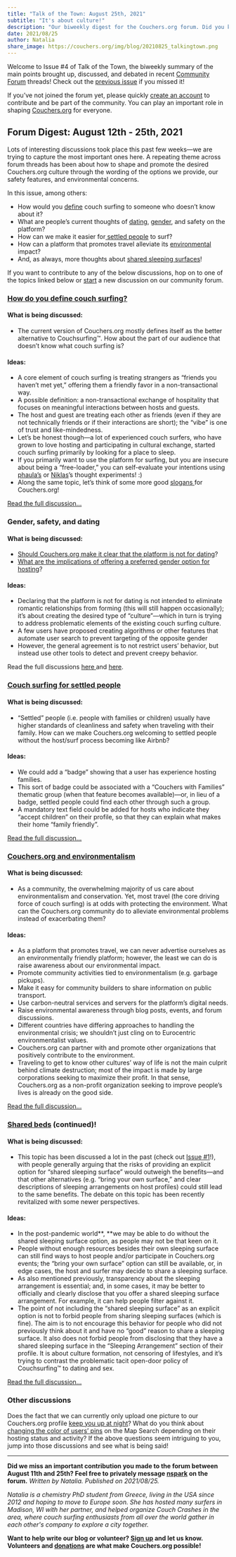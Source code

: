 ```yaml
---
title: "Talk of the Town: August 25th, 2021"
subtitle: "It's about culture!"
description: "Our biweekly digest for the Couchers.org forum. Did you know we have vibrant public discussions about couch surfing and the future of Couchers.org? Everyone is welcome to participate!"
date: 2021/08/25
author: Natalia
share_image: https://couchers.org/img/blog/20210825_talkingtown.png
---
```


Welcome to Issue #4 of Talk of the Town, the biweekly summary of the main points brought up, discussed, and debated in recent [Community Forum](https://community.couchers.org/) threads! Check out the [previous issue](https://couchers.org/blog/2021/08/11/talk-of-the-town/) if you missed it!

If you’ve not joined the forum yet, please quickly [create an account](https://community.couchers.org/) to contribute and be part of the community. You can play an important role in shaping [Couchers.org](https://couchers.org/) for everyone.


## Forum Digest: August 12th - 25th, 2021

Lots of interesting discussions took place this past few weeks—we are trying to capture the most important ones here. A repeating theme across forum threads has been about how to shape and promote the desired Couchers.org culture through the wording of the options we provide, our safety features, and environmental concerns.

In this issue, among others:



* How would you [define](https://community.couchers.org/t/how-do-you-define-couch-surfing/1444) couch surfing to someone who doesn’t know about it?
* What are people’s current thoughts of [dating](https://community.couchers.org/t/should-couchers-org-make-it-clear-that-the-platform-is-not-for-dating/206/45), [gender](https://community.couchers.org/t/preferred-gender-option-for-hosting/1312/65), and safety on the platform?
* How can we make it easier for[ settled people](https://community.couchers.org/t/couchsurfing-for-settled-people/826/4) to surf?
* How can a platform that promotes travel alleviate its [environmental](https://community.couchers.org/t/couchers-and-environmentalism/1450) impact?
* And, as always, more thoughts about [shared sleeping surfaces](https://community.couchers.org/t/shared-beds/550/38)!

If you want to contribute to any of the below discussions, hop on to one of the topics linked below or [start](https://community.couchers.org/) a new discussion on our community forum.


### [How do you define couch surfing?](https://community.couchers.org/t/how-do-you-define-couch-surfing/1444)


#### What is being discussed:



* The current version of Couchers.org mostly defines itself as the better alternative to Couchsurfing™. How about the part of our audience that doesn’t know what couch surfing is?


#### Ideas:



* A core element of couch surfing is treating strangers as “friends you haven’t met yet,” offering them a friendly favor in a non-transactional way.
* A possible definition: a non-transactional exchange of hospitality that focuses on meaningful interactions between hosts and guests.
* The host and guest are treating each other as friends (even if they are not technically friends or if their interactions are short); the “vibe” is one of trust and like-mindedness.
* Let’s be honest though—a lot of experienced couch surfers,  who have grown to love hosting and participating in cultural exchange, started couch surfing primarily by looking for a place to sleep.
* If you primarily want to use the platform for surfing, but you are insecure about being a “free-loader,” you can self-evaluate your intentions using [phaula’s](https://community.couchers.org/t/how-do-you-define-couch-surfing/1444/12) or [Niklas](https://community.couchers.org/t/how-do-you-define-couch-surfing/1444/13)’s thought experiments! :)
* Along the same topic, let’s think of some more good [slogans ](https://community.couchers.org/t/slogan-for-couchers-org-any-suggestions/1432/18)for Couchers.org!

[Read the full discussion...](https://community.couchers.org/t/how-do-you-define-couch-surfing/1444)


### Gender, safety, and dating


#### What is being discussed:



* [Should Couchers.org make it clear that the platform is not for dating](https://community.couchers.org/t/should-couchers-org-make-it-clear-that-the-platform-is-not-for-dating/206/45)?
* [What are the implications of offering a preferred gender option for hosting](https://community.couchers.org/t/preferred-gender-option-for-hosting/1312/65)?


#### Ideas:



* Declaring that the platform is not for dating is not intended to eliminate romantic relationships from forming (this will still happen occasionally); it’s about creating the desired type of “culture”—which in turn is trying to address problematic elements of the existing couch surfing culture.
* A few users have proposed creating algorithms or other features that automate user search to prevent targeting of the opposite gender
* However, the general agreement is to not restrict users’ behavior, but instead use other tools to detect and prevent creepy behavior.

Read the full discussions [here ](https://community.couchers.org/t/should-couchers-org-make-it-clear-that-the-platform-is-not-for-dating/206/45)and [here](https://community.couchers.org/t/preferred-gender-option-for-hosting/1312/65).


### [Couch surfing for settled people](https://community.couchers.org/t/couchsurfing-for-settled-people/826/4)


#### What is being discussed:



* “Settled” people (i.e. people with families or children) usually have higher standards of cleanliness and safety when traveling with their family. How can we make Couchers.org welcoming to settled people without the host/surf process becoming like Airbnb?


#### Ideas:



* We could add a “badge” showing that a user has experience hosting families.
* This sort of badge could be associated with a “Couchers with Families” thematic group (when that feature becomes available)—or, in lieu of a badge, settled people could find each other through such a group.
* A mandatory text field could be added for hosts who indicate they “accept children” on their profile, so that they can explain what makes their home “family friendly”.

[Read the full discussion…](https://community.couchers.org/t/couchsurfing-for-settled-people/826/4)


### [Couchers.org and environmentalism](https://community.couchers.org/t/couchers-and-environmentalism/1450)


#### What is being discussed:



* As a community, the overwhelming majority of us care about environmentalism and conservation. Yet, most travel (the core driving force of couch surfing) is at odds with protecting the environment. What can the Couchers.org community do to alleviate environmental problems instead of exacerbating them?


#### Ideas:



* As a platform that promotes travel, we can never advertise ourselves as an environmentally friendly platform; however, the least we can do is raise awareness about our environmental impact.
* Promote community activities tied to environmentalism (e.g. garbage pickups).
* Make it easy for community builders to share information on public transport.
* Use carbon-neutral services and servers for the platform’s digital needs.
* Raise environmental awareness through blog posts, events, and forum discussions.
* Different countries have differing approaches to handling the environmental crisis; we shouldn’t just cling on to Eurocentric environmentalist values.
* Couchers.org can partner with and promote other organizations that positively contribute to the environment.
* Traveling to get to know other cultures’ way of life is not the main culprit behind climate destruction; most of the impact is made by large corporations seeking to maximize their profit. In that sense, Couchers.org as a non-profit organization seeking to improve people’s lives is already on the good side.

[Read the full discussion...](https://community.couchers.org/t/couchers-and-environmentalism/1450)


### [Shared beds](https://community.couchers.org/t/shared-beds/550/38) (continued)!


#### What is being discussed:



* This topic has been discussed a lot in the past (check out [Issue #1](https://couchers.org/blog/2021/07/17/talk-of-the-town/#:~:text=the%20full%20discussion...-,Shared%20beds,-What%20is%20being)!), with people generally arguing that the risks of providing an explicit option for “shared sleeping surface” would outweigh the benefits—and that other alternatives (e.g. “bring your own surface,” and clear descriptions of sleeping arrangements on host profiles) could still lead to the same benefits. The debate on this topic has been recently revitalized with some newer perspectives.


#### Ideas:



* In the post-pandemic world**, **we may be able to do without the shared sleeping surface option, as people may not be that keen on it.
* People without enough resources besides their own sleeping surface can still find ways to host people and/or participate in Couchers.org events; the “bring your own surface” option can still be available, or, in edge cases, the host and surfer may decide to share a sleeping surface.
* As also mentioned previously, transparency about the sleeping arrangement is essential; and, in some cases, it may be better to officially and clearly disclose that you offer a shared sleeping surface arrangement. For example, it can help people filter against it.
* The point of not including the “shared sleeping surface” as an explicit option is not to forbid people from sharing sleeping surfaces (which is fine). The aim is to not encourage this behavior for people who did not previously think about it and have no “good” reason to share a sleeping surface. It also does not forbid people from disclosing that they have a shared sleeping surface in the “Sleeping Arrangement” section of their profile. It is about culture formation, not censoring of lifestyles, and it’s trying to contrast the problematic tacit open-door policy of Couchsurfing™ to dating and sex.

[Read the full discussion...](https://community.couchers.org/t/shared-beds/550/38)


### Other discussions

Does the fact that we can currently only upload one picture to our Couchers.org profile [keep you up at night](https://community.couchers.org/t/how-many-profile-photos-should-users-be-allowed-to-upload/65/20)? What do you think about [changing the color of users’ pins](https://community.couchers.org/t/different-colors-for-pins-on-the-map-according-to-host-status/1451) on the Map Search depending on their hosting status and activity? If the above questions seem intriguing to you, jump into those discussions and see what is being said!

_______________________________________________

**Did we miss an important contribution you made to the forum between August 11th and 25th? Feel free to privately message [nspark](https://community.couchers.org/u/n.spark) on the forum.**
_Written by Natalia. Published on 2021/08/25._

_Natalia is a chemistry PhD student from Greece, living in the USA since 2012 and hoping to move to Europe soon. She has hosted many surfers in Madison, WI with her partner, and helped organize Couch Crashes in the area, where couch surfing enthusiasts from all over the world gather in each other's company to explore a city together._

**Want to help write our blog or volunteer? [Sign up](/volunteer) and let us know. Volunteers and [donations](/donate) are what make Couchers.org possible!**
